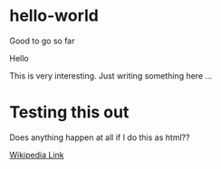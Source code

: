 # hello-world
Good to go so far

Hello

This is very interesting. Just writing something here ...

<!DOCTYPE html>
<head>
  <body>
<h1>Testing this out</h1>
  <p>Does anything happen at all if I do this as html??</p>
    <a href="www.wikipedia.org" target="_blank">Wikipedia Link</a>
  </body>
</head>
